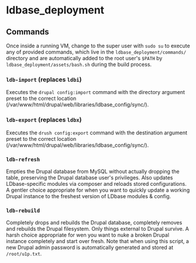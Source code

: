 # ldbase_deployment

## Commands
Once inside a running VM, change to the super user with `sudo su` to execute any of provided commands, which live in the `ldbase_deployment/commands/` directory and are automatically added to the root user's `$PATH` by `ldbase_deployment/assets/bash.sh` during the build process.

### `ldb-import` (replaces `ldbi`)
Executes the `drupal config:import` command with the directory argument preset to the correct location (/var/www/html/drupal/web/libraries/ldbase_config/sync/).

### `ldb-export` (replaces `ldbx`)
Executes the `drush config:export` command with the destination argument preset to the correct location (/var/www/html/drupal/web/libraries/ldbase_config/sync/).

### `ldb-refresh`
Empties the Drupal database from MySQL without actually dropping the table, preserving the Drupal database user's privileges. Also updates LDbase-specific modules via composer and reloads stored configurations. A gentler choice appropriate for when you want to quickly update a working Drupal instance to the freshest version of LDbase modules & config.

### `ldb-rebuild`
Completely drops and rebuilds the Drupal database, completely removes and rebuilds the Drupal filesystem. Only things external to Drupal survive. A harsh choice appropriate for wen you want to nuke a broken Drupal instance completely and start over fresh. Note that when using this script, a new Drupal admin password is automatically generated and stored at `/root/u1p.txt`.
